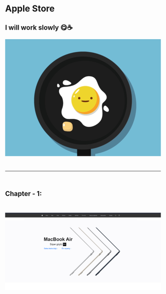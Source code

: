 # Apple Store

## I will work slowly 😋☕

!["loading"](https://github.com/alikartalonline/Apple-Store/blob/main/assets/loading.gif)

<br>
<hr>
<br>

## Chapter - 1:

<br>

![week2](https://github.com/alikartalonline/Apple-Store/blob/main/assets/chapter1.png)